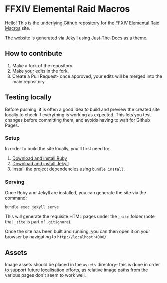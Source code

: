 # FFXIV Elemental Raid Macros

Hello! This is the underlying Github repository for the
[FFXIV Elemental Raid Macros](https://tuufless.github.io/FFXIV-Elemental-Raid-Macros/) site.

The website is generated via [Jekyll](https://jekyllrb.com/) using [Just-The-Docs](https://just-the-docs.github.io/just-the-docs/)
as a theme.

## How to contribute

1. Make a fork of the repository.
2. Make your edits in the fork.
3. Create a Pull Request- once approved, your edits will be merged into the
main repository.

## Testing locally

Before pushing, it is often a good idea to build and preview the created site
locally to check if everything is working as expected. This lets you test
changes before committing them, and avoids having to wait for Github Pages.

### Setup

In order to build the site locally, you'll first need to:

1. [Download and install Ruby](https://www.ruby-lang.org/en/downloads/)
2. [Download and install Jekyll](https://jekyllrb.com/docs/installation/#guides)
3. Install the project dependencies using `bundle install`.

### Serving

Once Ruby and Jekyll are installed, you can generate the site via the command:
```
bundle exec jekyll serve
```
This will generate the requisite HTML pages under the `_site` folder (note that `_site` is part of `.gitignore`).

Once the site has been built and running, you can then open it on your browser
by navigating to `http://localhost:4000/`.

## Assets

Image assets should be placed in the `assets` directory- this is done in order
to support future localisation efforts, as relative image paths from the
various pages don't seem to work well.
